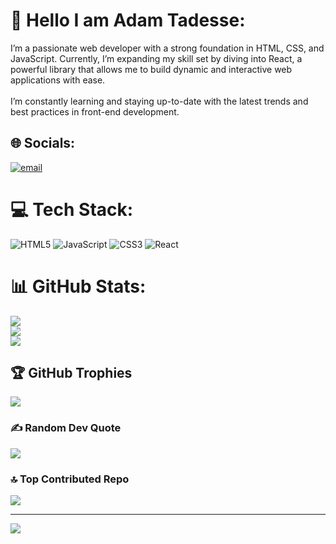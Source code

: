 # 💫 Hello I am Adam Tadesse:
I’m a passionate web developer with a strong foundation in HTML, CSS, and JavaScript. Currently, I’m expanding my skill set by diving into React, a powerful library that allows me to build dynamic and interactive web applications with ease.<br><br>I’m constantly learning and staying up-to-date with the latest trends and best practices in front-end development.<br>


## 🌐 Socials:
[![email](https://img.shields.io/badge/Email-D14836?logo=gmail&logoColor=white)](mailto:Adamtadesse9@gmail.com) 

# 💻 Tech Stack:
![HTML5](https://img.shields.io/badge/html5-%23E34F26.svg?style=for-the-badge&logo=html5&logoColor=white) ![JavaScript](https://img.shields.io/badge/javascript-%23323330.svg?style=for-the-badge&logo=javascript&logoColor=%23F7DF1E) ![CSS3](https://img.shields.io/badge/css3-%231572B6.svg?style=for-the-badge&logo=css3&logoColor=white) ![React](https://img.shields.io/badge/react-%2320232a.svg?style=for-the-badge&logo=react&logoColor=%2361DAFB)
# 📊 GitHub Stats:
![](https://github-readme-stats.vercel.app/api?username=AdamTd&theme=blue_navy&hide_border=false&include_all_commits=true&count_private=true)<br/>
![](https://github-readme-streak-stats.herokuapp.com/?user=AdamTd&theme=blue_navy&hide_border=false)<br/>
![](https://github-readme-stats.vercel.app/api/top-langs/?username=AdamTd&theme=blue_navy&hide_border=false&include_all_commits=true&count_private=true&layout=compact)

## 🏆 GitHub Trophies
![](https://github-profile-trophy.vercel.app/?username=AdamTd&theme=radical&no-frame=false&no-bg=false&margin-w=4)

### ✍️ Random Dev Quote
![](https://quotes-github-readme.vercel.app/api?type=horizontal&theme=radical)

### 🔝 Top Contributed Repo
![](https://github-contributor-stats.vercel.app/api?username=AdamTd&limit=5&theme=dark&combine_all_yearly_contributions=true)

---
[![](https://visitcount.itsvg.in/api?id=AdamTd&icon=0&color=0)](https://visitcount.itsvg.in)

<!-- Proudly created with GPRM ( https://gprm.itsvg.in ) -->
